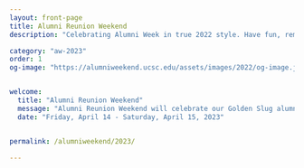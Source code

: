 ```yaml
---
layout: front-page
title: Alumni Reunion Weekend
description: "Celebrating Alumni Week in true 2022 style. Have fun, remember your roots, reignite your passions, and connect like never before as our first virtual Alumni Week zooms you back to campus."

category: "aw-2023"
order: 1
og-image: "https://alumniweekend.ucsc.edu/assets/images/2022/og-image.jpg"


welcome:
  title: "Alumni Reunion Weekend"
  message: "Alumni Reunion Weekend will celebrate our Golden Slug alumni from the classes of 1965-1973. This meaningful weekend will be filled with college-specific events and special moments to honor alumni celebrating their 50th or greater reunion milestones. We are excited to welcome these pioneers back to UC Santa Cruz for this special weekend."
  date: "Friday, April 14 - Saturday, April 15, 2023"


permalink: /alumniweekend/2023/

---
```



<style>
  .page-utilities {
    display: none;
  }
</style>

<!--
<section class="heading">
  <h2 class="underline">Featured Events</h2>
</section>
<div class="events-card-list fade-out-siblings">
  {% for featured in page.featured %}
    <a class="events-card" href="{{ featured.url }}">
      <div class="events-card-content">
        <div class="date">
          <div class="month">{{ featured.date | date: "%b" }}</div>
          <div class="day">{{ featured.date | date: "%d" }}</div>
        </div>
          <div class="inner">
            <div class="image">
            <img src="{{ featured.image }}" alt="{{ featured.title }}"/>
            </div>
            <div class="card-content">
              <h4 class="header underline">{{ featured.title }}</h4>
              <p class="event-description">{{ featured.description }}</p>
            <div class="tags">
              <span class="topics-title">
                <div class="time">
                <i class="fa fa-clock-o turquiose-text"></i>{{ featured.date | date: "%A, %B %e, %Y" }} {% if featured.starttime != null %} at {% endif %}{{ featured.starttime }}
                {% if featured.endtime != null %} to {{ featured.endtime }} {% endif %}
                </div>
                <div class="location">
                  <i class="fa fa-map-marker turquiose-text"></i> {{ featured.location }}
                </div>
              </span>
            </div>
          </div>
        </div>
      </div>
    </a>
  {% endfor %}
</div>
-->
<!-- End three current events: Tag Home to display -->
<!--
<div class="more no-border">
  <a href="https://calendar.ucsc.edu/alumni_week" class="button primary">
    View more events
  </a>
</div>
-->
